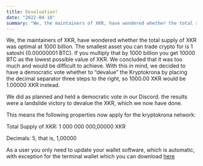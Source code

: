 ```yaml
---
title: Devaluation!
date: "2022-04-18"
summary: "We, the maintainers of XKR, have wondered whether the total supply of XKR was optimal at 1000 billion."
---
```


We, the maintainers of XKR, have wondered whether the total supply of XKR was optimal at 1000 billion. The smallest asset you can trade crypto for is 1 satoshi (0.00000001 BTC). If you multiply that by 1000 billion you get 10000 BTC as the lowest possible value of XKR. We concluded that it was too much and would be difficult to achieve. With this in mind, we decided to have a democratic vote whether to “devalue” the Kryptokrona by placing the decimal separator three steps to the right, so 1000.00 XKR would be 1.00000 XKR instead.

We did as planned and held a democratic vote in our Discord. the results were a landslide victory to devalue the XKR, which we now have done.

This means the following properties now apply for the kryptokrona network:

Total Supply of XKR: 1 000 000 000,00000 XKR

Decimals: 5, that is, 1,00000

As a user you only need to update your wallet software, which is automatic, with exception for the terminal wallet which you can download [here](https://github.com/kryptokrona/kryptokrona/releases)
